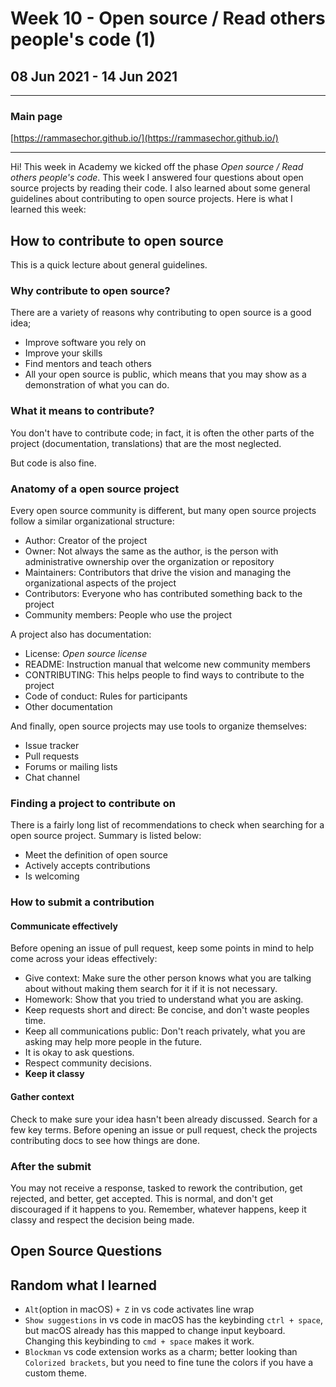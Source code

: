 # Week 10 - Open source / Read others people's code (1)

## 08 Jun 2021 - 14 Jun 2021

---

### Main page

[https://rammasechor.github.io/](https://rammasechor.github.io/)

---

Hi! This week in Academy we kicked off the phase *Open source / Read others people's code*. This week I answered four questions about open source projects by reading their code. I also learned about some general guidelines about contributing to open source projects. Here is what I learned this week:

## How to contribute to open source

This is a quick lecture about general guidelines.

### Why contribute to open source?

There are a variety of reasons why contributing to open source is a good idea;

- Improve software you rely on
- Improve your skills
- Find mentors and teach others
- All your open source is public, which means that you may show as a demonstration of what you can do.

### What it means to contribute?

You don't have to contribute code; in fact, it is often the other parts of the project (documentation, translations) that are the most neglected.

But code is also fine.

### Anatomy of a open source project

Every open source community is different, but many open source projects follow a similar organizational structure:

- Author: Creator of the project
- Owner: Not always the same as the author, is the person with administrative ownership over the organization or repository
- Maintainers: Contributors that drive the vision and managing the organizational aspects of the project
- Contributors: Everyone who has contributed something back to the project
- Community members: People who use the project

A project also has documentation:

- License: *Open source license*
- README: Instruction manual that welcome new community members
- CONTRIBUTING: This helps people to find ways to contribute to the project
- Code of conduct: Rules for participants
- Other documentation

And finally, open source projects may use tools to organize themselves:

- Issue tracker
- Pull requests
- Forums or mailing lists
- Chat channel

### Finding a project to contribute on

There is a fairly long list of recommendations to check when searching for a open source project. Summary is listed below:

- Meet the definition of open source
- Actively accepts contributions
- Is welcoming

### How to submit a contribution

#### Communicate effectively

Before opening an issue of pull request, keep some points in mind to help come across your ideas effectively:

- Give context: Make sure the other person knows what you are talking about without making them search for it if it is not necessary.
- Homework: Show that you tried to understand what you are asking.
- Keep requests short and direct: Be concise, and don't waste peoples time.
- Keep all communications public: Don't reach privately, what you are asking may help more people in the future.
- It is okay to ask questions.
- Respect community decisions.
- **Keep it classy**

#### Gather context

Check to make sure your idea hasn't been already discussed. Search for a few key terms. Before opening an issue or pull request, check the projects contributing docs to see how things are done.

### After the submit

You may not receive a response, tasked to rework the contribution, get rejected, and better, get accepted. This is normal, and don't get discouraged if it happens to you. Remember, whatever happens, keep it classy and respect the decision being made.

## Open Source Questions

<!-- TODO LINKS -->

## Random what I learned

- `Alt`(option in macOS) `+ Z` in vs code activates line wrap
- `Show suggestions` in vs code in macOS has the keybinding `ctrl + space`, but macOS already has this mapped to change input keyboard. Changing this keybinding to `cmd + space` makes it work.
- `Blockman` vs code extension works as a charm; better looking than `Colorized brackets`, but you need to fine tune the colors if you have a custom theme.
